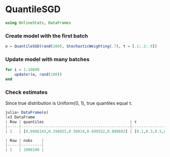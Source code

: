 
# QuantileSGD


````julia
using OnlineStats, DataFrames
````





### Create model with the first batch
````julia
o = QuantileSGD(rand(100), StochasticWeighting(.7), τ = [.1:.2:.9])
````





### Update model with many batches
````julia
for i = 1:10000
    update!(o, rand(100))
end
````





### Check estimates
Since true distribution is Uniform(0, 1), true quantiles equal τ.

````julia
julia> DataFrame(o)
1x3 DataFrame
| Row | quantiles                                      | τ                     |
|-----|------------------------------------------------|-----------------------|
| 1   | [0.0986143,0.298855,0.50014,0.699552,0.898602] | [0.1,0.3,0.5,0.7,0.9] |

| Row | nobs    |
|-----|---------|
| 1   | 1000100 |

````




